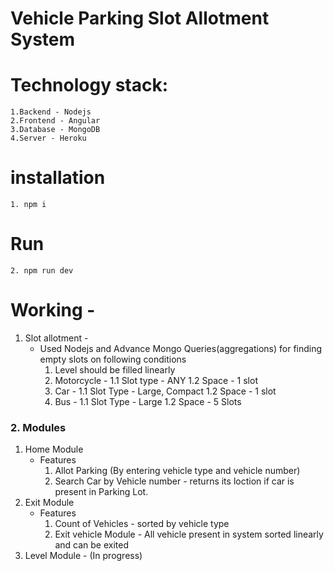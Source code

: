 # Vehicle Parking Slot Allotment System 

# Technology stack:
    1.Backend - Nodejs
    2.Frontend - Angular
    3.Database - MongoDB
    4.Server - Heroku

# installation
    1. npm i 
# Run
    2. npm run dev
    
# Working - 
 1. Slot allotment - 
      - Used Nodejs and Advance Mongo Queries(aggregations) for finding empty slots on following conditions
        1. Level should be filled linearly
        2. Motorcycle - 
          1.1 Slot type - ANY
          1.2 Space - 1 slot
        3. Car - 
          1.1 Slot Type - Large, Compact
          1.2 Space - 1 slot
        4. Bus - 
          1.1 Slot Type - Large
          1.2 Space - 5 Slots
 
 ### 2. Modules 
 1. Home Module 
    - Features
        1. Allot Parking (By entering vehicle type and vehicle number)
        2. Search Car by Vehicle number - returns its loction if car is present in Parking Lot. 
 2. Exit Module
    - Features
        1. Count of Vehicles - sorted by vehicle type
        2. Exit vehicle Module - All vehicle present in system sorted linearly and can be exited
 3. Level Module - (In progress)
    
              
          

